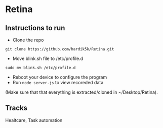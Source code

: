 # Retina

## Instructions to run
* Clone the repo
```
git clone https://github.com/hardik5k/Retina.git
```
* Move blink.sh file to /etc/profile.d
```
sudo mv blink.sh /etc/profile.d
```
* Reboot your device to configure the program
* Run `node server.js` to view recoreded data

(Make sure that that everything is extracted/cloned in ~/Desktop/Retina).

## Tracks
Healtcare, Task automation





